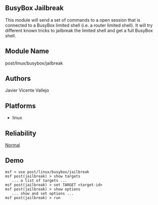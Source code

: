 ## BusyBox Jailbreak 

This module will send a set of commands to a open session 
that is connected to a BusyBox limited shell (i.e. a router 
limited shell). It will try different known tricks to 
jailbreak the limited shell and get a full BusyBox shell.


## Module Name
post/linux/busybox/jailbreak

## Authors
Javier Vicente Vallejo





## Platforms
* linux

## Reliability
[Normal](https://github.com/rapid7/metasploit-framework/wiki/Exploit-Ranking)

## Demo

```
msf > use post/linux/busybox/jailbreak
msf post(jailbreak) > show targets
   ... a list of targets ...
msf post(jailbreak) > set TARGET <target-id>
msf post(jailbreak) > show options
   ... show and set options ...
msf post(jailbreak) > run
```
    
    